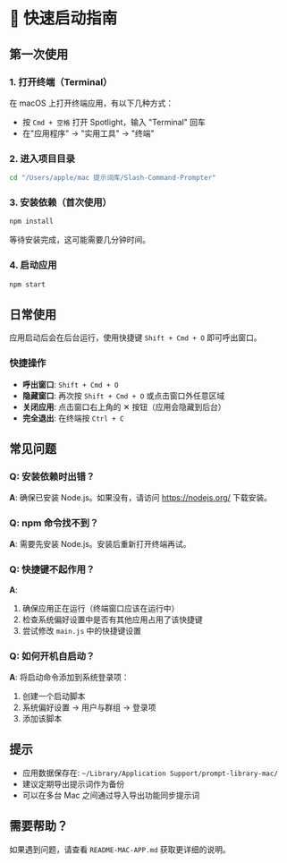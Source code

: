 # 🚀 快速启动指南

## 第一次使用

### 1. 打开终端（Terminal）

在 macOS 上打开终端应用，有以下几种方式：
- 按 `Cmd + 空格` 打开 Spotlight，输入 "Terminal" 回车
- 在"应用程序" → "实用工具" → "终端"

### 2. 进入项目目录

```bash
cd "/Users/apple/mac 提示词库/Slash-Command-Prompter"
```

### 3. 安装依赖（首次使用）

```bash
npm install
```

等待安装完成，这可能需要几分钟时间。

### 4. 启动应用

```bash
npm start
```

## 日常使用

应用启动后会在后台运行，使用快捷键 `Shift + Cmd + O` 即可呼出窗口。

### 快捷操作

- **呼出窗口**: `Shift + Cmd + O`
- **隐藏窗口**: 再次按 `Shift + Cmd + O` 或点击窗口外任意区域
- **关闭应用**: 点击窗口右上角的 ✕ 按钮（应用会隐藏到后台）
- **完全退出**: 在终端按 `Ctrl + C`

## 常见问题

### Q: 安装依赖时出错？

**A**: 确保已安装 Node.js。如果没有，请访问 https://nodejs.org/ 下载安装。

### Q: npm 命令找不到？

**A**: 需要先安装 Node.js。安装后重新打开终端再试。

### Q: 快捷键不起作用？

**A**: 
1. 确保应用正在运行（终端窗口应该在运行中）
2. 检查系统偏好设置中是否有其他应用占用了该快捷键
3. 尝试修改 `main.js` 中的快捷键设置

### Q: 如何开机自启动？

**A**: 将启动命令添加到系统登录项：
1. 创建一个启动脚本
2. 系统偏好设置 → 用户与群组 → 登录项
3. 添加该脚本

## 提示

- 应用数据保存在: `~/Library/Application Support/prompt-library-mac/`
- 建议定期导出提示词作为备份
- 可以在多台 Mac 之间通过导入导出功能同步提示词

## 需要帮助？

如果遇到问题，请查看 `README-MAC-APP.md` 获取更详细的说明。

